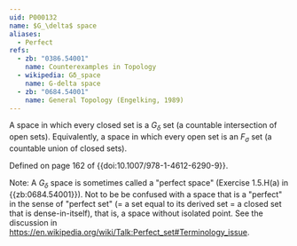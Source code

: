 ```yaml
---
uid: P000132
name: $G_\delta$ space
aliases:
  - Perfect
refs:
  - zb: "0386.54001"
    name: Counterexamples in Topology
  - wikipedia: Gδ_space
    name: G-delta space
  - zb: "0684.54001"
    name: General Topology (Engelking, 1989)
---
```


A space in which every closed set is a $G_\delta$ set (a countable intersection of open sets).
Equivalently, a space in which every open set is an $F_\sigma$ set (a countable union of closed sets).

Defined on page 162 of {{doi:10.1007/978-1-4612-6290-9}}.

Note: A $G_\delta$ space is sometimes called a "perfect space" (Exercise 1.5.H(a) in {{zb:0684.54001}}). Not to be be confused with a space that is a "perfect" in the sense of "perfect set" (= a set equal to its derived set = a closed set that is dense-in-itself), that is, a space without isolated point. See the discussion in <https://en.wikipedia.org/wiki/Talk:Perfect_set#Terminology_issue>.
